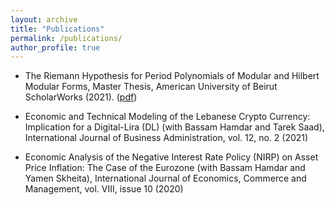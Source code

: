 ```yaml
---
layout: archive
title: "Publications"
permalink: /publications/
author_profile: true
---
```

* The Riemann Hypothesis for Period Polynomials of Modular and Hilbert Modular Forms, Master Thesis, American University of Beirut ScholarWorks (2021). ([pdf](/papers/MyMasterThesis.pdf))

* Economic and Technical Modeling of the Lebanese Crypto Currency: Implication for a Digital-Lira (DL)
(with Bassam Hamdar and Tarek Saad), International Journal of Business Administration, vol. 12, no. 2
(2021)
* Economic Analysis of the Negative Interest Rate Policy (NIRP) on Asset Price Inflation: The Case of
the Eurozone (with Bassam Hamdar and Yamen Skheita), International Journal of Economics,
Commerce and Management, vol. VIII, issue 10 (2020)
